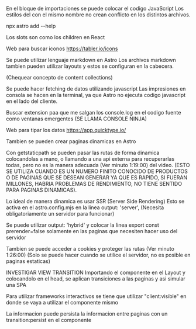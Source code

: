 En el bloque de importaciones se puede colocar el codigo JavaScript
Los estilos del con el mismo nombre no crean conflicto en los distintos archivos.

npx astro add --help

Los slots son como los children en React

Web para buscar iconos https://tabler.io/icons

Se puede utilizar lenguaje markdown en Astro
Los archivos markdown tambien pueden utilizar layouts y estos se configuran en la cabecera.

(Chequear concepto de content collections)

Se puede hacer fetching de datos utilizando javascript
Las impresiones en consola se hacen en la terminal, ya que Astro no ejecuta codigo javascript en el lado del cliente.

Buscar extension paa que me salgan los console.log en el codigo fuente como ventanas emergentes (SE LLAMA CONSOLE NINJA)

Web para tipar los datos https://app.quicktype.io/

Tambien se pueden crear paginas dinamicas en Astro

Con getstaticpath se pueden pasar las rutas de forma dinamica colocandolas a mano, o llamando a una api externa para recuperarlas todas, pero no es la manera adecuada (Ver minuto 1:19:00) del video. (ESTO SE UTILIZA CUANDO ES UN NUMERO FINITO CONOCIDO DE PRODUCTOS O DE PAGINAS QUE SE DESEAN GENERAR YA QUE ES RAPIDO, SI FUERAN MILLONES, HABRIA PROBLEMAS DE RENDIMIENTO, NO TIENE SENTIDO PARA PAGINAS DINAMICAS).

Lo ideal de manera dinamica es usar SSR (Server Side Rendering)
Esto se activa en el astro.config.mjs en la linea output: 'server',
(Necesita obligatoriamente un servidor para funcionar)

Se puede utilizar output: 'hybrid' y colocar la linea export const prerender=false solamente en las paginas que necesiten hacer uso del servidor

Tambien se puede acceder a cookies y proteger las rutas (Ver minuto 1:26:00) (Solo se puede hacer cuando se utilice el servidor, no es posible en paginas estaticas)

INVESTIGAR VIEW TRANSITION
Importando el componente en el Layout y colocandolo en el head, se aplican transiciones a las paginas y asi simular una SPA

Para utilizar frameworks interactivos se tiene que utilizar "client:visible" en donde se vaya a utilizar el componente mismo

La informacion puede persista la informacion entre paginas con un transition:persist en el componente
